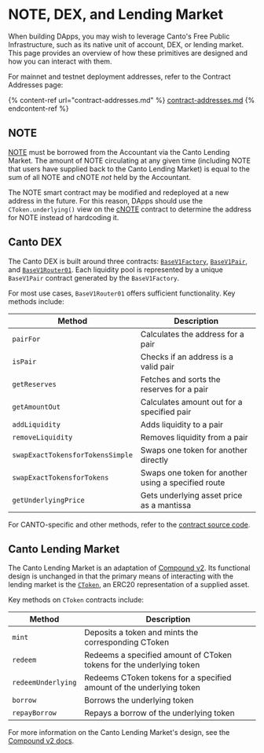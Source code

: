 # NOTE, DEX, and Lending Market

When building DApps, you may wish to leverage Canto's Free Public Infrastructure, such as its native unit of account, DEX, or lending market. This page provides an overview of how these primitives are designed and how you can interact with them.

For mainnet and testnet deployment addresses, refer to the Contract Addresses page:

{% content-ref url="contract-addresses.md" %}
[contract-addresses.md](contract-addresses.md)
{% endcontent-ref %}

## NOTE

[NOTE](https://docs.canto.io/free-public-infrastructure-fpi/note) must be borrowed from the Accountant via the Canto Lending Market. The amount of NOTE circulating at any given time (including NOTE that users have supplied back to the Canto Lending Market) is equal to the sum of all NOTE and cNOTE _not_ held by the Accountant.

The NOTE smart contract may be modified and redeployed at a new address in the future. For this reason, DApps should use the `CToken.underlying()` view on the [cNOTE](https://docs.canto.io/evm-development/contract-addresses#neofinance) contract to determine the address for NOTE instead of hardcoding it.

## Canto DEX

The Canto DEX is built around three contracts: [`BaseV1Factory`](https://github.com/Canto-Network/clm/blob/7a734186ac773a8e53c55c07c5ec32d32a528b4a/src/Swap/BaseV1-core.sol#L530), [`BaseV1Pair`](https://github.com/Canto-Network/clm/blob/7a734186ac773a8e53c55c07c5ec32d32a528b4a/src/Swap/BaseV1-core.sol#L11), and [`BaseV1Router01`](https://github.com/Canto-Network/clm/blob/7a734186ac773a8e53c55c07c5ec32d32a528b4a/src/Swap/BaseV1-periphery.sol#L47). Each liquidity pool is represented by a unique `BaseV1Pair` contract generated by the `BaseV1Factory`.

For most use cases, `BaseV1Router01` offers sufficient functionality. Key methods include:

| Method                           | Description                                         |
| -------------------------------- | --------------------------------------------------- |
| `pairFor`                        | Calculates the address for a pair                   |
| `isPair`                         | Checks if an address is a valid pair                |
| `getReserves`                    | Fetches and sorts the reserves for a pair           |
| `getAmountOut`                   | Calculates amount out for a specified pair          |
| `addLiquidity`                   | Adds liquidity to a pair                            |
| `removeLiquidity`                | Removes liquidity from a pair                       |
| `swapExactTokensforTokensSimple` | Swaps one token for another directly                |
| `swapExactTokensforTokens`       | Swaps one token for another using a specified route |
| `getUnderlyingPrice`             | Gets underlying asset price as a mantissa           |

For CANTO-specific and other methods, refer to the [contract source code](https://github.com/Canto-Network/clm/blob/7a734186ac773a8e53c55c07c5ec32d32a528b4a/src/Swap/BaseV1-periphery.sol#L47).

## Canto Lending Market

The Canto Lending Market is an adaptation of [Compound v2](https://docs.compound.finance/v2/comptroller/). Its functional design is unchanged in that the primary means of interacting with the lending market is the [`CToken`](https://github.com/Canto-Network/clm/blob/main/src/CToken.sol), an ERC20 representation of a supplied asset.

Key methods on `CToken` contracts include:

| Method             | Description                                                          |
| ------------------ | -------------------------------------------------------------------- |
| `mint`             | Deposits a token and mints the corresponding CToken                  |
| `redeem`           | Redeems a specified amount of CToken tokens for the underlying token |
| `redeemUnderlying` | Redeems CToken tokens for a specified amount of the underlying token |
| `borrow`           | Borrows the underlying token                                         |
| `repayBorrow`      | Repays a borrow of the underlying token                              |

For more information on the Canto Lending Market's design, see the [Compound v2 docs](https://docs.compound.finance/v2/).
